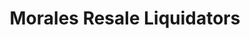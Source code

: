 ---
title: "Morales Resale Liquidators"
url: /richmond/morales-resale-liquidators/
shop: charity
---